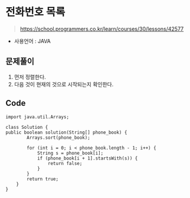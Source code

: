 # 전화번호 목록
> https://school.programmers.co.kr/learn/courses/30/lessons/42577
- 사용언어 : JAVA

## 문제풀이
1. 먼저 정렬한다.
2. 다음 것이 현재의 것으로 시작되는지 확인한다.

## Code
```
import java.util.Arrays;

class Solution {
public boolean solution(String[] phone_book) {
        Arrays.sort(phone_book);

        for (int i = 0; i < phone_book.length - 1; i++) {
            String s = phone_book[i];
            if (phone_book[i + 1].startsWith(s)) {
                return false;
            }
        }
        return true;
    }
}
```
